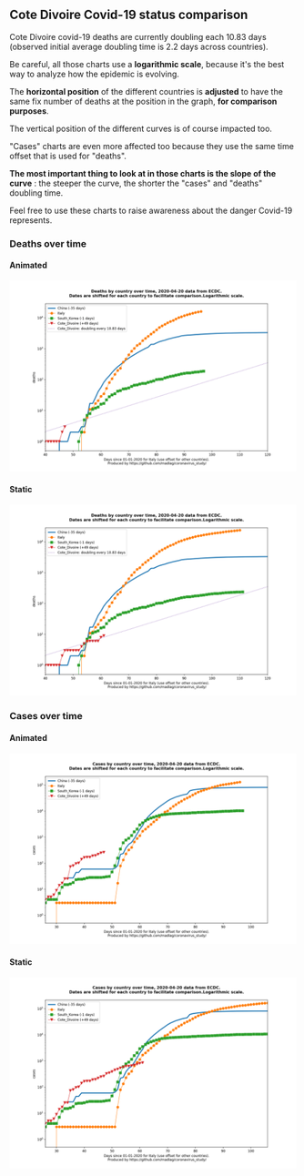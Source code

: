 ## Cote Divoire Covid-19 status comparison 

Cote Divoire covid-19 deaths are currently doubling each 10.83 days (observed initial average doubling time is 2.2 days across countries).



Be careful, all those charts use a **logarithmic scale**, because it's the best way to analyze how the epidemic is evolving.
 
The **horizontal position** of the different countries is **adjusted** to have the same fix number of deaths at the position in the graph, **for comparison purposes**.

The vertical position of the different curves is of course impacted too.

"Cases" charts are even more affected too because they use the same time offset that is used for "deaths".

**The most important thing to look at in those charts is the slope of the curve** : the steeper the curve, the shorter the "cases" and "deaths" doubling time.

Feel free to use these charts to raise awareness about the danger Covid-19 represents. 


 
### Deaths over time
 
#### Animated
![Cote Divoire covid-19 deaths animated chart](https://raw.githubusercontent.com/madlag/coronavirus_study/master/notebooks/graphs/2020-04-20/countries/Cote_Divoire/2020-04-20_Cote_Divoire_deaths.gif "Cote Divoire covid-19 deaths animated chart")   
 
#### Static
![Cote Divoire covid-19 deaths static chart](https://raw.githubusercontent.com/madlag/coronavirus_study/master/notebooks/graphs/2020-04-20/countries/Cote_Divoire/2020-04-20_Cote_Divoire_deaths.png "Cote Divoire covid-19 deaths static chart")   

 
### Cases over time
 
#### Animated
![Cote Divoire covid-19 cases animated chart](https://raw.githubusercontent.com/madlag/coronavirus_study/master/notebooks/graphs/2020-04-20/countries/Cote_Divoire/2020-04-20_Cote_Divoire_cases.gif "Cote Divoire covid-19 cases animated chart")   
 
#### Static
![Cote Divoire covid-19 cases static chart](https://raw.githubusercontent.com/madlag/coronavirus_study/master/notebooks/graphs/2020-04-20/countries/Cote_Divoire/2020-04-20_Cote_Divoire_cases.png "Cote Divoire covid-19 cases static chart")   

